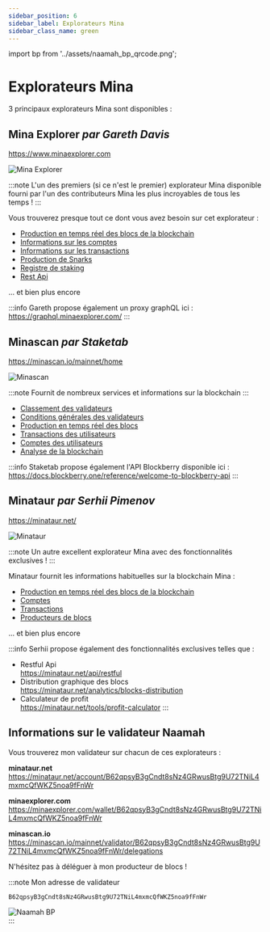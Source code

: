 ```yaml
---
sidebar_position: 6
sidebar_label: Explorateurs Mina
sidebar_class_name: green
---
```

import bp from '../assets/naamah_bp_qrcode.png';

[//]: # (Explorateurs Mina)
# Explorateurs Mina
3 principaux explorateurs Mina sont disponibles :

## **Mina Explorer** *par Gareth Davis*
https://www.minaexplorer.com  

![Mina Explorer](../assets/minaexplorer.png)

:::note
L'un des premiers (si ce n'est le premier) explorateur Mina disponible fourni par l'un des contributeurs Mina les plus incroyables de tous les temps !
:::

Vous trouverez presque tout ce dont vous avez besoin sur cet explorateur :

* [Production en temps réel des blocs de la blockchain](https://minaexplorer.com/blocks)
* [Informations sur les comptes](https://minaexplorer.com/ledger)
* [Informations sur les transactions](https://minaexplorer.com/transactions)
* [Production de Snarks](https://minaexplorer.com/snarks)
* [Registre de staking](https://minaexplorer.com/staking)
* [Rest Api](https://docs.minaexplorer.com/rest-api)

... et bien plus encore

:::info
Gareth propose également un proxy graphQL ici :  
https://graphql.minaexplorer.com/
:::

## **Minascan** *par Staketab*
https://minascan.io/mainnet/home  

![Minascan](../assets/minascan.png)

:::note
Fournit de nombreux services et informations sur la blockchain
:::

* [Classement des validateurs](https://minascan.io/mainnet/validators/leaderboard)
* [Conditions générales des validateurs](https://minascan.io/mainnet/validators/terms)
* [Production en temps réel des blocs](https://minascan.io/mainnet/blocks)
* [Transactions des utilisateurs](https://minascan.io/mainnet/txs/user-txs)
* [Comptes des utilisateurs](https://minascan.io/mainnet/accounts)
* [Analyse de la blockchain](https://minascan.io/mainnet/analytics/network)

:::info
Staketab propose également l'API Blockberry disponible ici :  
https://docs.blockberry.one/reference/welcome-to-blockberry-api
:::

## **Minataur** *par Serhii Pimenov*
https://minataur.net/  

![Minataur](../assets/minataur.png)

:::note
Un autre excellent explorateur Mina avec des fonctionnalités exclusives !
:::

Minataur fournit les informations habituelles sur la blockchain Mina :

* [Production en temps réel des blocs de la blockchain](https://minataur.net/blockchain)
* [Comptes](https://minataur.net/accounts)
* [Transactions](https://minataur.net/transactions)
* [Producteurs de blocs](https://minataur.net/producers)

... et bien plus encore

:::info
Serhii propose également des fonctionnalités exclusives telles que :  
* Restful Api  
https://minataur.net/api/restful
* Distribution graphique des blocs  
https://minataur.net/analytics/blocks-distribution
* Calculateur de profit  
https://minataur.net/tools/profit-calculator
:::

## Informations sur le validateur Naamah
Vous trouverez mon validateur sur chacun de ces explorateurs :

**minataur.net**  
https://minataur.net/account/B62qpsyB3gCndt8sNz4GRwusBtg9U72TNiL4mxmcQfWKZ5noa9fFnWr

**minaexplorer.com**  
https://minaexplorer.com/wallet/B62qpsyB3gCndt8sNz4GRwusBtg9U72TNiL4mxmcQfWKZ5noa9fFnWr

**minascan.io**  
https://minascan.io/mainnet/validator/B62qpsyB3gCndt8sNz4GRwusBtg9U72TNiL4mxmcQfWKZ5noa9fFnWr/delegations
  
N'hésitez pas à déléguer à mon producteur de blocs !

:::note Mon adresse de validateur 
```
B62qpsyB3gCndt8sNz4GRwusBtg9U72TNiL4mxmcQfWKZ5noa9fFnWr
```
<div class="text--center">
<img src={bp} alt="Naamah BP" style={{width: 240}} />
</div>
:::

